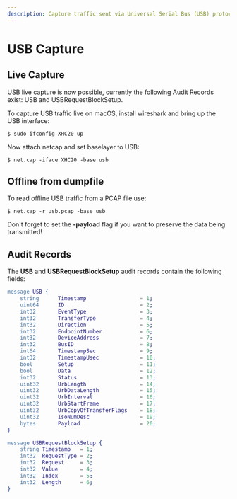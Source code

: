```yaml
---
description: Capture traffic sent via Universal Serial Bus (USB) protocol
---
```


# USB Capture

## Live Capture

USB live capture is now possible, currently the following Audit Records exist: USB and USBRequestBlockSetup.

To capture USB traffic live on macOS, install wireshark and bring up the USB interface:

```text
$ sudo ifconfig XHC20 up
```

Now attach netcap and set baselayer to USB:

```text
$ net.cap -iface XHC20 -base usb
```

## Offline from dumpfile

To read offline USB traffic from a PCAP file use:

```text
$ net.cap -r usb.pcap -base usb
```

Don't forget to set the **-payload** flag if you want to preserve the data being transmitted!

## Audit Records

The **USB** and **USBRequestBlockSetup** audit records contain the following fields:

```erlang
message USB {
    string      Timestamp                 = 1;
    uint64      ID                        = 2;
    int32       EventType                 = 3;
    int32       TransferType              = 4;           
    int32       Direction                 = 5;           
    int32       EndpointNumber            = 6;
    int32       DeviceAddress             = 7;
    int32       BusID                     = 8; 
    int64       TimestampSec              = 9; 
    int32       TimestampUsec             = 10;
    bool        Setup                     = 11;
    bool        Data                      = 12;
    int32       Status                    = 13;
    uint32      UrbLength                 = 14;
    uint32      UrbDataLength             = 15;
    uint32      UrbInterval               = 16;
    uint32      UrbStartFrame             = 17;
    uint32      UrbCopyOfTransferFlags    = 18;
    uint32      IsoNumDesc                = 19;
    bytes       Payload                   = 20;
}

message USBRequestBlockSetup {
    string Timestamp   = 1; 
    int32  RequestType = 2;
    int32  Request     = 3;
    int32  Value       = 4;
    int32  Index       = 5;
    int32  Length      = 6;
}
```

 

